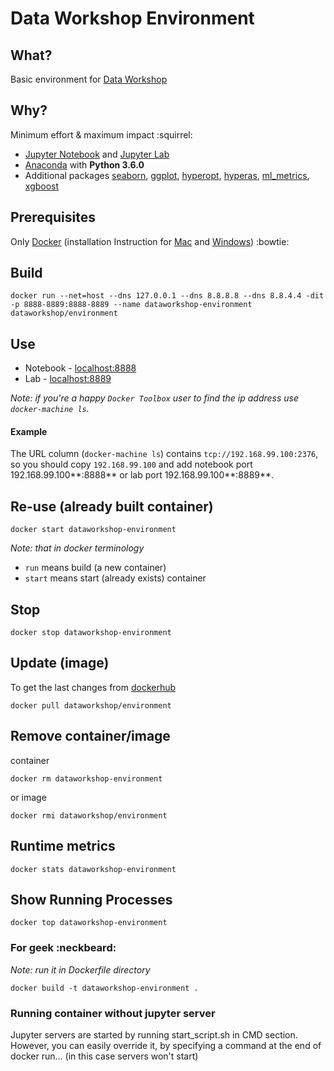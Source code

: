 # Data Workshop Environment


## What?
Basic environment for [Data Workshop](http://dataworkshop.eu)

## Why?
Minimum effort & maximum impact :squirrel:
* [Jupyter Notebook](http://jupyter.org/) and [Jupyter Lab](https://github.com/jupyter/jupyterlab)
* [Anaconda](https://docs.continuum.io/anaconda/) with **Python 3.6.0**
* Additional packages [seaborn](https://stanford.edu/~mwaskom/software/seaborn/), [ggplot](http://ggplot.yhathq.com/), [hyperopt](https://github.com/hyperopt/hyperopt), [hyperas](https://github.com/maxpumperla/hyperas), [ml_metrics](https://github.com/benhamner/Metrics/tree/master/Python/ml_metrics), [xgboost](https://github.com/dmlc/xgboost)

## Prerequisites
Only [Docker](https://docs.docker.com/engine/installation/) (installation Instruction for [Mac](https://docs.docker.com/docker-for-mac/install/) and [Windows](https://docs.docker.com/docker-for-windows/install/)) :bowtie:


## Build
```
docker run --net=host --dns 127.0.0.1 --dns 8.8.8.8 --dns 8.8.4.4 -dit -p 8888-8889:8888-8889 --name dataworkshop-environment dataworkshop/environment
```

## Use
* Notebook - [localhost:8888](http://localhost:8888)
* Lab - [localhost:8889](http://localhost:8889)

*Note: if you're a happy `Docker Toolbox` user to find the ip address use `docker-machine ls`.*

#### Example
The URL column (`docker-machine ls`) contains  `tcp://192.168.99.100:2376`, so you should copy `192.168.99.100` and add notebook port 192.168.99.100**:8888** or lab port 192.168.99.100**:8889**. 

## Re-use (already built container)
```
docker start dataworkshop-environment
```

*Note: that in docker terminology*
* `run`  means build (a new container)
* `start` means start (already exists) container

## Stop
```
docker stop dataworkshop-environment
```

## Update (image)
To get the last changes from [dockerhub](https://hub.docker.com/r/dataworkshop/environment/)
```
docker pull dataworkshop/environment
```

## Remove container/image
container
```
docker rm dataworkshop-environment
```
or image
```
docker rmi dataworkshop/environment
```

## Runtime metrics
```
docker stats dataworkshop-environment
```

## Show Running Processes
```
docker top dataworkshop-environment
```

### For geek :neckbeard:
*Note: run it in Dockerfile directory*
```
docker build -t dataworkshop-environment .
```

### Running container without jupyter server

Jupyter servers are started by running start_script.sh in CMD section. However, you can easily override it, by specifying a command at the end of docker run... (in this case servers won't start)
